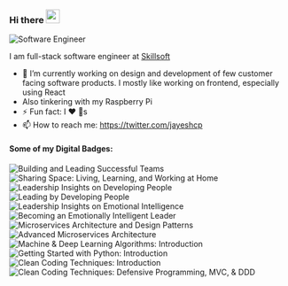 ### Hi there <img src="https://media.giphy.com/media/hvRJCLFzcasrR4ia7z/giphy.gif" width="25px">
![Software Engineer](https://user-images.githubusercontent.com/4054338/114317748-972eb980-9ad7-11eb-8334-e0472de55a59.png)

I am full-stack software engineer at [Skillsoft](https://www.skillsoft.com/)

- 🔭 I’m currently working on design and development of few customer facing software products. I mostly
like working on frontend, especially using React
- Also tinkering with my Raspberry Pi
- ⚡ Fun fact: I ❤️ 🐶s
- 📫 How to reach me: https://twitter.com/jayeshcp

#### Some of my Digital Badges:
![Building and Leading Successful Teams](https://api.accredible.com/v1/frontend/credential_website_embed_image/badge/30710666) ![Sharing Space: Living, Learning, and Working at Home](https://api.accredible.com/v1/frontend/credential_website_embed_image/badge/28840983) ![Leadership Insights on Developing People](https://api.accredible.com/v1/frontend/credential_website_embed_image/badge/24301544) ![Leading by Developing People](https://api.accredible.com/v1/frontend/credential_website_embed_image/badge/24298179) ![Leadership Insights on Emotional Intelligence](https://api.accredible.com/v1/frontend/credential_website_embed_image/badge/24191016) ![Becoming an Emotionally Intelligent Leader](https://api.accredible.com/v1/frontend/credential_website_embed_image/badge/24077897)![Microservices Architecture and Design Patterns](https://api.accredible.com/v1/frontend/credential_website_embed_image/badge/14618889) ![Advanced Microservices Architecture](https://api.accredible.com/v1/frontend/credential_website_embed_image/badge/14637713) ![Machine & Deep Learning Algorithms: Introduction](https://api.accredible.com/v1/frontend/credential_website_embed_image/badge/19949633) ![Getting Started with Python: Introduction](https://api.accredible.com/v1/frontend/credential_website_embed_image/badge/21951095) ![Clean Coding Techniques: Introduction](https://api.accredible.com/v1/frontend/credential_website_embed_image/badge/22208723) ![Clean Coding Techniques: Defensive Programming, MVC, & DDD](https://api.accredible.com/v1/frontend/credential_website_embed_image/badge/22209664)
